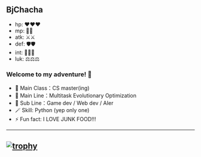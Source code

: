 ## BjChacha

- hp: ❤️❤️❤️
- mp: 💙💙
- atk: ⚔️⚔️
- def: 🛡️🛡️
- int: 🔮🔮🔮
- luk: ⚖️⚖️⚖️

### Welcome to my adventure! 👋

- 🔭 Main Class：CS master(ing)
- 🌱 Main Line：Multitask Evolutionary Optimization
- 👯 Sub Line：Game dev / Web dev / AIer
- 🪄 Skill: Python (yep only one)
- ⚡ Fun fact: I LOVE JUNK FOOD!!!

---
[![trophy](https://github-profile-trophy.vercel.app/?username=BjChacha&theme=onedark)](https://github.com/ryo-ma/github-profile-trophy)
---
